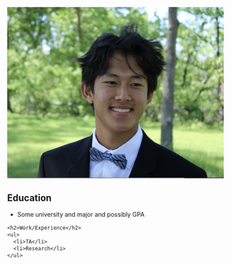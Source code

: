 

<link rel="stylesheet" href="docs/assets/style.css">

<div class="flex-container">
  <div>
    <img src="docs/assets/AaronLuu.JPG" alt="My Logo" class="profile-picture">
  </div>
  <div>
    <h2>Education</h2>
    <ul>
      <li>Some university and major and possibly GPA</li>
    </ul>

    <h2>Work/Experience</h2>
    <ul>
      <li>TA</li>
      <li>Research</li>
    </ul>
  </div>
</div>
